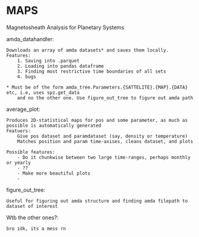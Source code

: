 # MAPS
Magnetosheath Analysis for Planetary Systems

amda_datahandler:

    Downloads an array of amda datasets* and saves them locally.
    Features: 
        1. Saving into .parquet
        2. Loading into pandas dataframe
        3. Finding most restrictive time boundaries of all sets
        4. bugs
    
    * Must be of the form amda_tree.Parameters.{SATTELITE}.{MAP}.{DATA} etc, i.e, uses spz.get_data
        and no the other one. Use figure_out_tree to figure out amda path

average_plot:

    Produces 2D-statistical maps for pos and some parameter, as much as possible is automatically generated
    Featuers:
        Give pos dataset and paramdataset (say, density or temperature)
        Matches position and param time-axises, cleans dataset, and plots
    
    Possible features:
        - Do it chunkwise between two large time-ranges, perhaps monthly or yearly
        - ??
        - Make more beautiful plots
        - 

figure_out_tree:

    Useful for figuring out amda structure and finding amda filepath to dataset of interest

Wtb the other ones?:

    bro idk, its a mess rn
